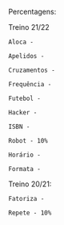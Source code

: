 Percentagens:

Treino 21/22

    Aloca - 

    Apelidos - 

    Cruzamentos - 

    Frequência -

    Futebol -

    Hacker -

    ISBN -

    Robot - 10%
    
    Horário - 
    
    Formata - 

Treino 20/21:

    Fatoriza - 
    
    Repete - 10%
    
